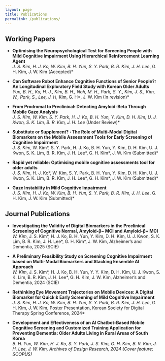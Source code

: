 ```yaml
---
layout: page
title: Publications
permalink: /publications/
---
```

## Working Papers

- **Optimising the Neuropsychological Test for Screening People with Mild Cognitive Impairment Using Hierarchical Reinforcement Learning Agent**  
  *J. S. Kim, H. J. Ko, W. Kim, B. H. Yun, S. Y. Park, B. R. Kim, J. H. Lee*, G. H. Kim, J. W. Kim (Accepted)*

- **Can Software Robot Enhance Cognitive Functions of Senior People?: An Longitudinal Exploratory Field Study with Korean Older Adults**  
  *Yun, B. H., Ko, H. J., Kim, B. H., Noh, M. H., Park, S. Y., Kim, J. S., Kim, W., Park, S., Lee, J. H*, Kim, G. H*, J. W. Kim (In revision)*

- **From Prodromal to Preclinical: Detecting Amyloid-Beta Through Mobile Gaze Analysis**  
  *J. S. Kim, W. Kim, S. Y. Park, H. J. Ko, B. H. Yun, Y. Kim, D. H. Kim, U. J. Kwon, S. K. Lim, B. R. Kim, J. H. Lee* (Under Review)*

- **Substitute or Supplement? : The Role of Multi-Modal Digital Biomarkers on the Mobile Assessment Tools for Early Screening of Cognitive Impairment**  
  *J. S. Kim*, W. Kim*, S. Y. Park, H. J. Ko, B. H. Yun, Y. Kim, D. H. Kim, U. J. Kwon, S. K. Lim, B. R. Kim, J. H. Lee*, G. H. Kim*, J. W. Kim (Submitted)*

- **Rapid yet reliable: Optimising mobile cognitive assessments tool for older adults**  
  *J. S. Kim*, H. J. Ko*, W. Kim, S. Y. Park, B. H. Yun, Y. Kim, D. H. Kim, U. J. Kwon, S. K. Lim, B. R. Kim, J. H. Lee*, G. H. Kim*, J. W. Kim (Submitted)*

- **Gaze Instability in Mild Cognitive Impairment**  
  *J. S. Kim, H. J. Ko, W. Kim, B. H. Yun, S. Y. Park, B. R. Kim, J. H. Lee*, G. H. Kim, J. W. Kim (Submitted)*

## Journal Publications

- **Investigating the Validity of Digital Biomarkers in the Preclinical Screening of Cognitive Normal, Amyloid-β− MCI and Amyloid-β+ MCI**  
  *W. Kim*, J. S. Kim*, H. J. Ko, B. H. Yun, Y. Kim, D. H. Kim, U. J. Kwon, S. K. Lim, B. R. Kim, J. H. Lee*, G. H. Kim*, J. W. Kim, Alzheimer‘s and Dementia, 2025 (SCIE)

- **A Preliminary Feasibility Study on Screening Cognitive Impairment based on Multi-Modal Biomarkers and Stacking Ensemble AI Approach**  
  *W. Kim*, J. S. Kim*, H. J. Ko, B. H. Yun, Y. Y. Kim, D. H. Kim, U. J. Kwon, S. K. Lim, B. R. Kim, J. H. Lee*, G. H. Kim, J. W. Kim, Alzheimer‘s and Dementia, 2024 (SCIE)

- **Rethinking Eye Movement Trajectories on Mobile Devices: A Digital Biomarker for Quick & Early Screening of Mild Cognitive Impairment**  
  *J. S. Kim, H. J. Ko, W. Kim, B. H. Yun, S. Y. Park, B. R. Kim, J. H. Lee*, G. H. Kim, J. W. Kim, Poster Presentation, Korean Society for Digital Therapy Spring Conference, 2024*

- **Development and Effectiveness of an AI Chatbot-Based Mobile Cognitive Screening and Customized Training Application for Preventing Dementia: Older Adults Living in Rural Areas of South Korea**  
  *B. H. Yun, W. Kim, H. J. Ko, S. Y. Park, J. S. Kim, G. H. Kim, B. R. Kim, J. H. Lee, J. W. Kim, Archives of Design Research, 2024 (Cover feature; SCOPUS)*

